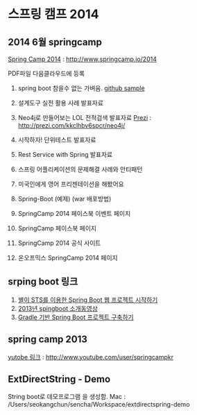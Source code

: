 # 스프링 캠프 2014

## 2014 6월 springcamp

[Spring Camp 2014](http://www.springcamp.io/2014) : http://www.springcamp.io/2014

PDF파일 다음클라우드에 등록

1. spring boot 참을수 없는 가벼움.
   [github sample](https://github.com/bungubbang/springcamp2014-boot-war)

2. 설계도구 실전 활용 사례 발표자료

3. Neo4j로 만들어보는 LOL 전적검색 발표자료
    [Prezi](http://prezi.com/kkclhbv6spcr/neo4j/) : http://prezi.com/kkclhbv6spcr/neo4j/

4. 시작하자! 단위테스트 발표자료

5. Rest Service with Spring 발표자료

6. 스프링 어플리케이션의 문제해결 사례와 안티패턴

7. 미국인에게 영어 프리젠테이션을 해봤어요

8. Spring-Boot (예제) (war 배포방법)

9. SpringCamp 2014 페이스북 이벤트 페이지

11. SpringCamp 페이스북 페이지

12. SpringCamp 2014 공식 사이트

13. 온오프믹스 SpringCamp 2014 페이지

## srping boot 링크

1. [별이 STS를 이용한 Spring Boot 웹 프로젝트 시작하기](http://millky.com/#/home/byuri/10001000)
2. [2013년 spingboot 소개동영상](http://www.youtube.com/watch?v=UtXX9kZ9Ils)
3. [Gradle 기반 Spring Boot 프로젝트 구축하기](http://theeye.pe.kr/archives/2014)

## spring camp 2013

[yutobe 링크](http://www.youtube.com/user/springcampkr) : http://www.youtube.com/user/springcampkr

## ExtDirectString - Demo

String boot로 데모프로그램 을 생성함.
Mac : /Users/seokangchun/sencha/Workspace/extdirectspring-demo
